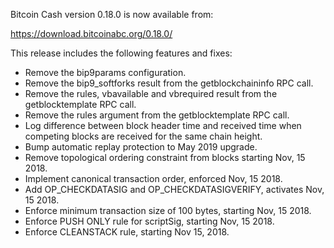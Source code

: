 Bitcoin Cash version 0.18.0 is now available from:

  <https://download.bitcoinabc.org/0.18.0/>

This release includes the following features and fixes:
 - Remove the bip9params configuration.
 - Remove the bip9_softforks result from the getblockchaininfo RPC call.
 - Remove the rules, vbavailable and vbrequired result from the
   getblocktemplate RPC call.
 - Remove the rules argument from the getblocktemplate RPC call.
 - Log difference between block header time and received time when competing
   blocks are received for the same chain height.
 - Bump automatic replay protection to May 2019 upgrade.
 - Remove topological ordering constraint from blocks starting Nov, 15 2018.
 - Implement canonical transaction order, enforced Nov, 15 2018.
 - Add OP_CHECKDATASIG and OP_CHECKDATASIGVERIFY, activates Nov, 15 2018.
 - Enforce minimum transaction size of 100 bytes, starting Nov, 15 2018.
 - Enforce PUSH ONLY rule for scriptSig, starting Nov, 15 2018.
 - Enforce CLEANSTACK rule, starting Nov 15, 2018.

